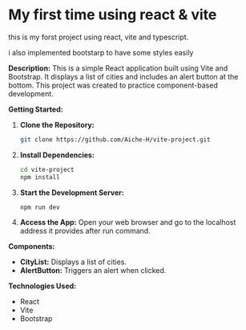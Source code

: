 # My first time using react & vite

this is my forst project using react, vite and typescript.

i also implemented bootstarp to have some styles easily

**Description:**
This is a simple React application built using Vite and Bootstrap. It displays a list of cities and includes an alert button at the bottom. This project was created to practice component-based development.

**Getting Started:**

1. **Clone the Repository:**

   ```bash
   git clone https://github.com/Aiche-H/vite-project.git
   ```

2. **Install Dependencies:**

   ```bash
   cd vite-project
   npm install
   ```

3. **Start the Development Server:**

   ```bash
   npm run dev
   ```

4. **Access the App:**
   Open your web browser and go to the localhost address it provides after run command.

**Components:**

- **CityList:** Displays a list of cities.
- **AlertButton:** Triggers an alert when clicked.

**Technologies Used:**

- React
- Vite
- Bootstrap
